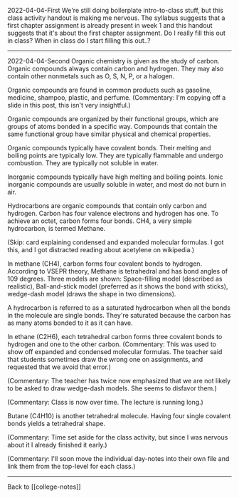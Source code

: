 2022-04-04-First
We're still doing boilerplate intro-to-class stuff, but this class activity handout is making me nervous.  The syllabus suggests that a first chapter assignment is already present in week 1 and this handout suggests that it's about the first chapter assignment.  Do I really fill this out in class?  When in class do I start filling this out..?

---
2022-04-04-Second
Organic chemistry is given as the study of carbon.  Organic compounds always contain carbon and hydrogen.  They may also contain other nonmetals such as O, S, N, P, or a halogen.

Organic compounds are found in common products such as gasoline, medicine, shampoo, plastic, and perfume.  (Commentary:  I'm copying off a slide in this post, this isn't very insightful.)

Organic compounds are organized by their functional groups, which are groups of atoms bonded in a specific way.  Compounds that contain the same functional group have similar physical and chemical properties.

Organic compounds typically have covalent bonds.  Their melting and boiling points are typically low.  They are typically flammable and undergo combustion.  They are typically not soluble in water.

Inorganic compounds typically have high melting and boiling points.  Ionic inorganic compounds are usually soluble in water, and most do not burn in air.

Hydrocarbons are organic compounds that contain only carbon and hydrogen.  Carbon has four valence electrons and hydrogen has one.  To achieve an octet, carbon forms four bonds.  CH4, a very simple hydrocarbon, is termed Methane.

(Skip: card explaining condensed and expanded molecular formulas.  I got this, and I got distracted reading about acetylene on wikipedia.)

In methane (CH4), carbon forms four covalent bonds to hydrogen.  According to VSEPR theory, Methane is tetrahedral and has bond angles of 109 degrees.  Three models are shown:  Space-filling model (described as realistic), Ball-and-stick model (preferred as it shows the bond with sticks), wedge-dash model (draws the shape in two dimensions).

A hydrocarbon is referred to as a saturated hydrocarbon when all the bonds in the molecule are single bonds.  They're saturated because the carbon has as many atoms bonded to it as it can have.

In ethane (C2H6), each tetrahedral carbon forms three covalent bonds to hydrogen and one to the other carbon.  (Commentary:  This was used to show off expanded and condensed molecular formulas.  The teacher said that students sometimes draw the wrong one on assignments, and requested that we avoid that error.)

(Commentary:  The teacher has twice now emphasized that we are not likely to be asked to draw wedge-dash models.  She seems to disfavor them.)

(Commentary:  Class is now over time.  The lecture is running long.)

Butane (C4H10) is another tetrahedral molecule.  Having four single covalent bonds yields a tetrahedral shape.

(Commentary:  Time set aside for the class activity, but since I was nervous about it I already finished it early.)

(Commentary:  I'll soon move the individual day-notes into their own file and link them from the top-level for each class.)

---
Back to [[college-notes]]